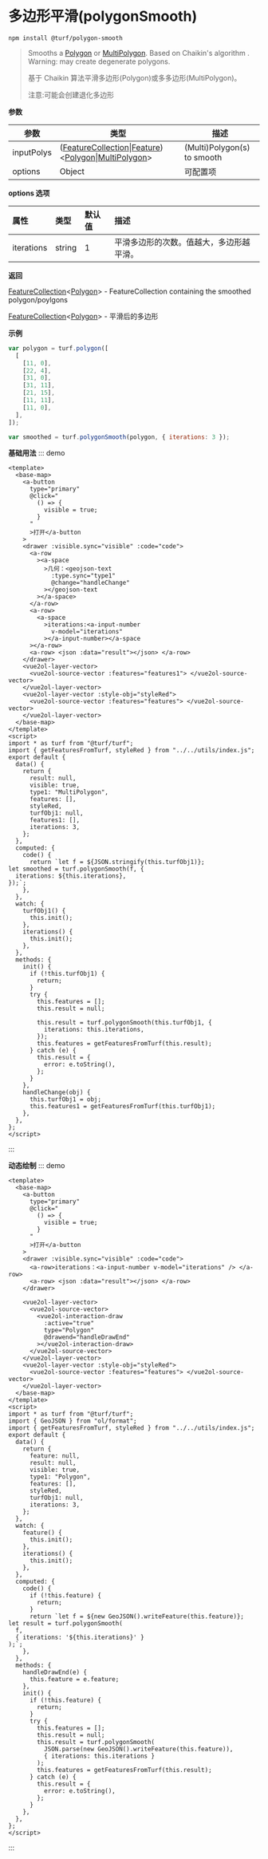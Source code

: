 # 多边形平滑(polygonSmooth)

```
npm install @turf/polygon-smooth
```

> Smooths a [Polygon](https://tools.ietf.org/html/rfc7946#section-3.1.6) or [MultiPolygon](https://tools.ietf.org/html/rfc7946#section-3.1.7). Based on Chaikin's algorithm . Warning: may create degenerate polygons.
>
> 基于 Chaikin 算法平滑多边形(Polygon)或多多边形(MultiPolygon)。
>
> 注意:可能会创建退化多边形

**参数**

| 参数       | 类型                                                                                                                                                                                         | 描述                        |
| ---------- | -------------------------------------------------------------------------------------------------------------------------------------------------------------------------------------------- | --------------------------- |
| inputPolys | ([FeatureCollection](../other/type.html#featurecollection)\|[Feature](../other/type.html#feature))\<[Polygon](../other/type.html#polygon)\|[MultiPolygon](../other/type.html#multipolygon)\> | (Multi)Polygon(s) to smooth |
| options    | Object                                                                                                                                                                                       | 可配置项                    |

**options 选项**

| 属性       | 类型   | 默认值 | 描述                                     |
| :--------- | :----- | :----- | :--------------------------------------- |
| iterations | string | 1      | 平滑多边形的次数。值越大，多边形越平滑。 |

**返回**

[FeatureCollection](../other/type.html#featurecollection)\<[Polygon](../other/type.html#polygon)\> - FeatureCollection containing the smoothed polygon/poylgons

[FeatureCollection](../other/type.html#featurecollection)\<[Polygon](../other/type.html#polygon)\> - 平滑后的多边形

**示例**

```js
var polygon = turf.polygon([
  [
    [11, 0],
    [22, 4],
    [31, 0],
    [31, 11],
    [21, 15],
    [11, 11],
    [11, 0],
  ],
]);

var smoothed = turf.polygonSmooth(polygon, { iterations: 3 });
```

**基础用法**
::: demo

```vue
<template>
  <base-map>
    <a-button
      type="primary"
      @click="
        () => {
          visible = true;
        }
      "
      >打开</a-button
    >
    <drawer :visible.sync="visible" :code="code">
      <a-row
        ><a-space
          >几何：<geojson-text
            :type.sync="type1"
            @change="handleChange"
          ></geojson-text
        ></a-space>
      </a-row>
      <a-row>
        <a-space
          >iterations:<a-input-number
            v-model="iterations"
          ></a-input-number></a-space
      ></a-row>
      <a-row> <json :data="result"></json> </a-row>
    </drawer>
    <vue2ol-layer-vector>
      <vue2ol-source-vector :features="features1"> </vue2ol-source-vector>
    </vue2ol-layer-vector>
    <vue2ol-layer-vector :style-obj="styleRed">
      <vue2ol-source-vector :features="features"> </vue2ol-source-vector>
    </vue2ol-layer-vector>
  </base-map>
</template>
<script>
import * as turf from "@turf/turf";
import { getFeaturesFromTurf, styleRed } from "../../utils/index.js";
export default {
  data() {
    return {
      result: null,
      visible: true,
      type1: "MultiPolygon",
      features: [],
      styleRed,
      turfObj1: null,
      features1: [],
      iterations: 3,
    };
  },
  computed: {
    code() {
      return `let f = ${JSON.stringify(this.turfObj1)};
let smoothed = turf.polygonSmooth(f, {
  iterations: ${this.iterations},
});`;
    },
  },
  watch: {
    turfObj1() {
      this.init();
    },
    iterations() {
      this.init();
    },
  },
  methods: {
    init() {
      if (!this.turfObj1) {
        return;
      }
      try {
        this.features = [];
        this.result = null;

        this.result = turf.polygonSmooth(this.turfObj1, {
          iterations: this.iterations,
        });
        this.features = getFeaturesFromTurf(this.result);
      } catch (e) {
        this.result = {
          error: e.toString(),
        };
      }
    },
    handleChange(obj) {
      this.turfObj1 = obj;
      this.features1 = getFeaturesFromTurf(this.turfObj1);
    },
  },
};
</script>
```

:::

**动态绘制**
::: demo

```vue
<template>
  <base-map>
    <a-button
      type="primary"
      @click="
        () => {
          visible = true;
        }
      "
      >打开</a-button
    >
    <drawer :visible.sync="visible" :code="code">
      <a-row>iterations：<a-input-number v-model="iterations" /> </a-row>
      <a-row> <json :data="result"></json> </a-row>
    </drawer>

    <vue2ol-layer-vector>
      <vue2ol-source-vector>
        <vue2ol-interaction-draw
          :active="true"
          type="Polygon"
          @drawend="handleDrawEnd"
        ></vue2ol-interaction-draw>
      </vue2ol-source-vector>
    </vue2ol-layer-vector>
    <vue2ol-layer-vector :style-obj="styleRed">
      <vue2ol-source-vector :features="features"> </vue2ol-source-vector>
    </vue2ol-layer-vector>
  </base-map>
</template>
<script>
import * as turf from "@turf/turf";
import { GeoJSON } from "ol/format";
import { getFeaturesFromTurf, styleRed } from "../../utils/index.js";
export default {
  data() {
    return {
      feature: null,
      result: null,
      visible: true,
      type1: "Polygon",
      features: [],
      styleRed,
      turfObj1: null,
      iterations: 3,
    };
  },
  watch: {
    feature() {
      this.init();
    },
    iterations() {
      this.init();
    },
  },
  computed: {
    code() {
      if (!this.feature) {
        return;
      }
      return `let f = ${new GeoJSON().writeFeature(this.feature)};
let result = turf.polygonSmooth(
  f,
  { iterations: '${this.iterations}' }
);`;
    },
  },
  methods: {
    handleDrawEnd(e) {
      this.feature = e.feature;
    },
    init() {
      if (!this.feature) {
        return;
      }
      try {
        this.features = [];
        this.result = null;
        this.result = turf.polygonSmooth(
          JSON.parse(new GeoJSON().writeFeature(this.feature)),
          { iterations: this.iterations }
        );
        this.features = getFeaturesFromTurf(this.result);
      } catch (e) {
        this.result = {
          error: e.toString(),
        };
      }
    },
  },
};
</script>
```

:::
